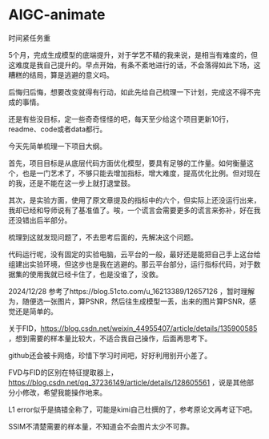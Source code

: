 # AIGC-animate
时间紧任务重

5个月，完成生成模型的底端提升，对于学艺不精的我来说，是相当有难度的，但这难度是我自己提升的。早点开始，有条不紊地进行的话，不会落得如此下场，这糟糕的结局，算是逃避的意义吗。

后悔归后悔，想要改变就得有行动，如此先给自己梳理一下计划，完成这不得不完成的事情。

还是有些没目标，定一些奇奇怪怪的吧，每天至少给这个项目更新10行，readme、code或者data都行。

今天先简单梳理一下项目大纲。

首先，项目目标是从底层代码方面优化模型，要具有足够的工作量。如何衡量这个，也是一门艺术了，不够只能去增加指标，增大难度，提高优化比例。但对现在的我，还是不能在这一步上就打退堂鼓。

其次，是实验方面，使用了原文章提及的指标中的六个，但实际上还没运行出来，我却已经和导师说有了基准值了。唉，一个谎言会需要更多的谎言来弥补，好在我还没错出后半部分。

梳理到这就发现问题了，不去思考后面的，先解决这个问题。

代码运行呢，没有固定的实验电脑，云平台的一般，最好还是能把自己手上这台给组建出实验环境，但这步也是我在逃避的。那云平台部分，运行指标代码，对于数据集的使用我就已经卡住了，也是没谁了，没救。

2024/12/28 参考了https://blog.51cto.com/u_16213389/12657126 ，暂时理解为，随便选一张图片，算PSNR，然后往生成模型一丢，出来的图片算PSNR，感觉还是简单的。

关于FID，https://blog.csdn.net/weixin_44955407/article/details/135900585 ，想到需要的样本量比较大，不适合我自己操作，后面再思考下。

github还会被卡网络，珍惜下学习时间吧，好好利用别开小差了。

FVD与FID的区别在特征提取器上，https://blog.csdn.net/qq_37236149/article/details/128605561 ，说是其他部分小修改，希望我能操作地来。

L1 error似乎是搞错全称了，可能是kimi自己杜撰的了，参考原论文再考证下吧。

SSIM不清楚需要的样本量，不知道会不会图片太少不可靠。
